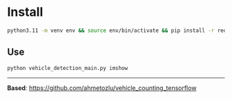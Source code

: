 # Install

```sh
python3.11 -m venv env && source env/bin/activate && pip install -r requirements.txt
```

## Use

```sh
python vehicle_detection_main.py imshow
```

---

**Based**: https://github.com/ahmetozlu/vehicle_counting_tensorflow
